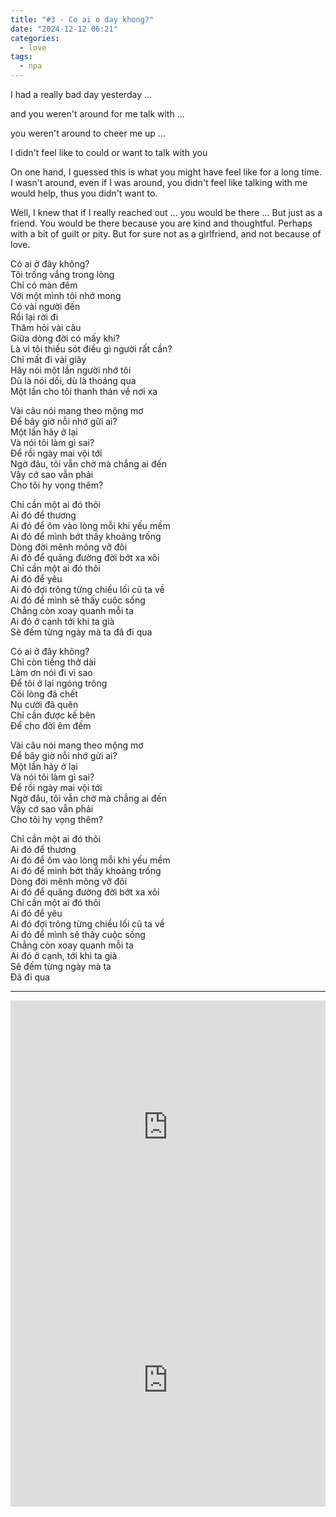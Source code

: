 ```yaml
---
title: "#3 - Co ai o day khong?"
date: "2024-12-12 06:21"
categories:
  - love
tags:
  - npa
---
```


I had a really bad day yesterday ...

and you weren't around for me talk with ...

you weren't around to cheer me up ...

I didn't feel like to could or want to talk with you

On one hand, I guessed this is what you might have feel like for a long time. I wasn't around, even if I was around, you didn't feel like talking with me would help, thus you didn't want to.

Well, I knew that if I really reached out ... you would be there ... But just as a friend. You would be there because you are kind and thoughtful. Perhaps with a bit of guilt or pity. But for sure not as a girlfriend, and not because of love.

Có ai ở đây không? \
Tôi trống vắng trong lòng \
Chỉ có màn đêm \
Với một mình tôi nhớ mong \
Có vài người đến \
Rồi lại rời đi \
Thăm hỏi vài câu \
Giữa dòng đời có mấy khi? \
Là vì tôi thiếu sót điều gì người rất cần? \
Chỉ mất đi vài giây \
Hãy nói một lần người nhớ tôi \
Dù là nói dối, dù là thoáng qua \
Một lần cho tôi thanh thản về nơi xa

Vài câu nói mang theo mộng mơ \
Để bây giờ nỗi nhớ gửi ai? \
Một lần hãy ở lại \
Và nói tôi làm gì sai? \
Để rồi ngày mai vội tới \
Ngờ đâu, tôi vẫn chờ mà chẳng ai đến \
Vậy cớ sao vẫn phải \
Cho tôi hy vọng thêm?

Chỉ cần một ai đó thôi \
Ai đó để thương \
Ai đó để ôm vào lòng mỗi khi yếu mềm \
Ai đó để mình bớt thấy khoảng trống \
Dòng đời mênh mông vỡ đôi \
Ai đó để quãng đường đời bớt xa xôi \
Chỉ cần một ai đó thôi \
Ai đó để yêu \
Ai đó đợi trông từng chiều lối cũ ta về \
Ai đó để mình sẽ thấy cuộc sống \
Chẳng còn xoay quanh mỗi ta \
Ai đó ở cạnh tới khi ta già \
Sẽ đếm từng ngày mà ta đã đi qua

Có ai ở đây không? \
Chỉ còn tiếng thở dài \
Làm ơn nói đi vì sao \
Để tôi ở lại ngóng trông \
Cõi lòng đã chết \
Nụ cười đã quên \
Chỉ cần được kế bên \
Để cho đời êm đềm

Vài câu nói mang theo mộng mơ \
Để bây giờ nỗi nhớ gửi ai? \
Một lần hãy ở lại \
Và nói tôi làm gì sai? \
Để rồi ngày mai vội tới \
Ngờ đâu, tôi vẫn chờ mà chẳng ai đến \
Vậy cớ sao vẫn phải \
Cho tôi hy vọng thêm?

Chỉ cần một ai đó thôi \
Ai đó để thương \
Ai đó để ôm vào lòng mỗi khi yếu mềm \
Ai đó để mình bớt thấy khoảng trống \
Dòng đời mênh mông vỡ đôi \
Ai đó để quãng đường đời bớt xa xôi \
Chỉ cần một ai đó thôi \
Ai đó để yêu \
Ai đó đợi trông từng chiều lối cũ ta về \
Ai đó để mình sẽ thấy cuộc sống \
Chẳng còn xoay quanh mỗi ta \
Ai đó ở cạnh, tới khi ta già \
Sẽ đếm từng ngày mà ta \
Đã đi qua

---

<iframe style="overflow:hidden; width:100%; height:405px" src="https://www.youtube.com/embed/GrdgyD4wFGU?si=HpKQ-5TEZFA4_HVK" frameborder="0" allow="accelerometer; autoplay; clipboard-write; encrypted-media; gyroscope; picture-in-picture" allowfullscreen></iframe>

<iframe style="overflow:hidden; width:100%; height:405px" src="https://www.youtube.com/embed/gH476CxJxfg?si=R6tHphwfYvBE2lfo" frameborder="0" allow="accelerometer; autoplay; clipboard-write; encrypted-media; gyroscope; picture-in-picture" allowfullscreen></iframe>
